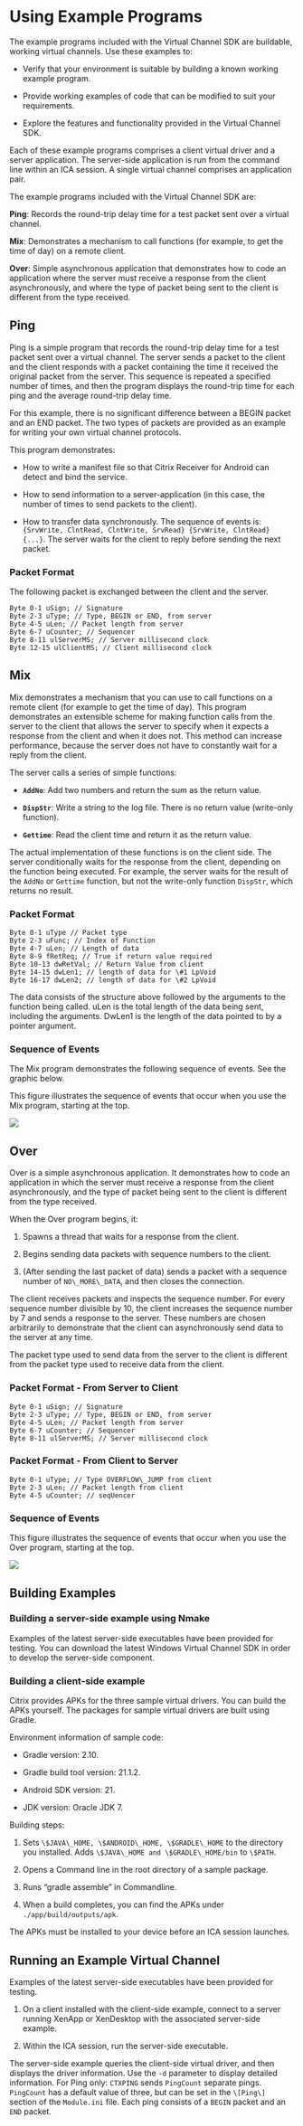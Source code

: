 # Using Example Programs

The example programs included with the Virtual Channel SDK are buildable, working virtual channels. Use these examples to:

* Verify that your environment is suitable by building a known working example program.

* Provide working examples of code that can be modified to suit your requirements.

* Explore the features and functionality provided in the Virtual Channel SDK.

Each of these example programs comprises a client virtual driver and a server application. The server-side application is run from the command line within an ICA session. A single virtual channel comprises an application pair.

The example programs included with the Virtual Channel SDK are:

**Ping**: Records the round-trip delay time for a test packet sent over a virtual channel.

**Mix**: Demonstrates a mechanism to call functions (for example, to get the time of day) on a remote client.

**Over**: Simple asynchronous application that demonstrates how to code an application where the server must receive a response from the client asynchronously, and where the type of packet being sent to the client is different from the type received.

## Ping

Ping is a simple program that records the round-trip delay time for a test packet sent over a virtual channel. The server sends a packet to the client and the client responds with a packet containing the time it received the original packet from the server. This sequence is repeated a specified number of times, and then the program displays the round-trip time for each ping and the average round-trip delay time.

For this example, there is no significant difference between a BEGIN packet and an END packet. The two types of packets are provided as an example for writing your own virtual channel protocols.

This program demonstrates:

* How to write a manifest file so that Citrix Receiver for Android can detect and bind the service.

* How to send information to a server-application (in this case, the number of times to send packets to the client).

* How to transfer data synchronously. The sequence of events is: `{SrvWrite, ClntRead, ClntWrite, SrvRead} {SrvWrite, ClntRead} {...}`. The server waits for the client to reply before sending the next packet.

### Packet Format

The following packet is exchanged between the client and the server.

```
Byte 0-1 uSign; // Signature
Byte 2-3 uType; // Type, BEGIN or END, from server
Byte 4-5 uLen; // Packet length from server
Byte 6-7 uCounter; // Sequencer
Byte 8-11 ulServerMS; // Server millisecond clock
Byte 12-15 ulClientMS; // Client millisecond clock
```

## Mix

Mix demonstrates a mechanism that you can use to call functions on a
remote client (for example to get the time of day). This program
demonstrates an extensible scheme for making function calls from the
server to the client that allows the server to specify when it expects a
response from the client and when it does not. This method can increase
performance, because the server does not have to constantly wait for a
reply from the client.

The server calls a series of simple functions:

* **`AddNo`**: Add two numbers and return the sum as the return value.

* **`DispStr`**: Write a string to the log file. There is no return value (write-only function).

* **`Gettime`**: Read the client time and return it as the return value.

The actual implementation of these functions is on the client side. The server conditionally waits for the response from the client, depending on the function being executed. For example, the server waits for the result of the `AddNo` or `Gettime` function, but not the write-only function `DispStr`, which returns no result.

### Packet Format

```
Byte 0-1 uType // Packet type
Byte 2-3 uFunc; // Index of Function
Byte 4-7 uLen; // Length of data
Byte 8-9 fRetReq; // True if return value required
Byte 10-13 dwRetVal; // Return Value from client
Byte 14-15 dwLen1; // length of data for \#1 LpVoid
Byte 16-17 dwLen2; // length of data for \#2 LpVoid
```

The data consists of the structure above followed by the arguments to the function being called. uLen is the total length of the data being sent, including the arguments. DwLen1 is the length of the data pointed to by a pointer argument.

### Sequence of Events

The Mix program demonstrates the following sequence of events. See the graphic below.

This figure illustrates the sequence of events that occur when you use the Mix program, starting at the top.

![](media/image4.png)

## Over

Over is a simple asynchronous application. It demonstrates how to code an application in which the server must receive a response from the client asynchronously, and the type of packet being sent to the client is different from the type received.

When the Over program begins, it:

1.  Spawns a thread that waits for a response from the client.

2.  Begins sending data packets with sequence numbers to the client.

3.  (After sending the last packet of data) sends a packet with a sequence number of `NO\_MORE\_DATA`, and then closes the connection.

The client receives packets and inspects the sequence number. For every sequence number divisible by 10, the client increases the sequence number by 7 and sends a response to the server. These numbers are chosen arbitrarily to demonstrate that the client can asynchronously send data to the server at any time.

The packet type used to send data from the server to the client is different from the packet type used to receive data from the client.

### Packet Format - From Server to Client

```
Byte 0-1 uSign; // Signature
Byte 2-3 uType; // Type, BEGIN or END, from server
Byte 4-5 uLen; // Packet length from server
Byte 6-7 uCounter; // Sequencer
Byte 8-11 ulServerMS; // Server millisecond clock
```

### Packet Format - From Client to Server
```
Byte 0-1 uType; // Type OVERFLOW\_JUMP from client
Byte 2-3 uLen; // Packet length from client
Byte 4-5 uCounter; // seqUencer
```

### Sequence of Events

This figure illustrates the sequence of events that occur when you use the Over program, starting at the top.

![](media/image5.png)

## Building Examples

### Building a server-side example using Nmake

Examples of the latest server-side executables have been provided for testing. You can download the latest Windows Virtual Channel SDK in order to develop the server-side component.

### Building a client-side example

Citrix provides APKs for the three sample virtual drivers. You can build the APKs yourself. The packages for sample virtual drivers are built using Gradle.

Environment information of sample code:

-   Gradle version: 2.10.

-   Gradle build tool version: 21.1.2.

-   Android SDK version: 21.

-   JDK version: Oracle JDK 7.

Building steps:

1.  Sets `\$JAVA\_HOME, \$ANDROID\_HOME, \$GRADLE\_HOME` to the directory you installed. Adds `\$JAVA\_HOME and \$GRADLE\_HOME/bin` to `\$PATH`.

2.  Opens a Command line in the root directory of a sample package.

3.  Runs “gradle assemble” in Commandline.

4.  When a build completes, you can find the APKs under `./app/build/outputs/apk`.

The APKs must be installed to your device before an ICA session launches.

## Running an Example Virtual Channel

Examples of the latest server-side executables have been provided for testing.

1.  On a client installed with the client-side example, connect to a server running XenApp or XenDesktop with the associated server-side example.

2.  Within the ICA session, run the server-side executable.

The server-side example queries the client-side virtual driver, and then displays the driver information. Use the `-d` parameter to display detailed information. For Ping only: `CTXPING` sends `PingCount` separate pings. `PingCount` has a default value of three, but can be set in the `\[Ping\]` section of the `Module.ini` file. Each ping consists of a `BEGIN` packet and an `END` packet. 
